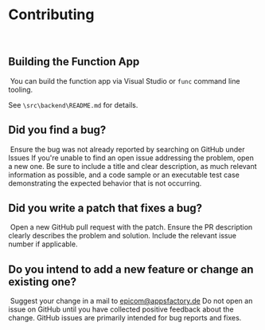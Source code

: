 # Contributing
​
## Building the Function App
​
You can build the function app via Visual Studio or `func` command line tooling.

See `\src\backend\README.md` for details.
​
## Did you find a bug?
​
Ensure the bug was not already reported by searching on GitHub under Issues
If you're unable to find an open issue addressing the problem, open a new one. Be sure to include a title and clear description, as much relevant information as possible, and a code sample or an executable test case demonstrating the expected behavior that is not occurring.
​
## Did you write a patch that fixes a bug?
​
Open a new GitHub pull request with the patch.
Ensure the PR description clearly describes the problem and solution. Include the relevant issue number if applicable.
​
## Do you intend to add a new feature or change an existing one?
​
Suggest your change in a mail to epicom@appsfactory.de
Do not open an issue on GitHub until you have collected positive feedback about the change. GitHub issues are primarily intended for bug reports and fixes.